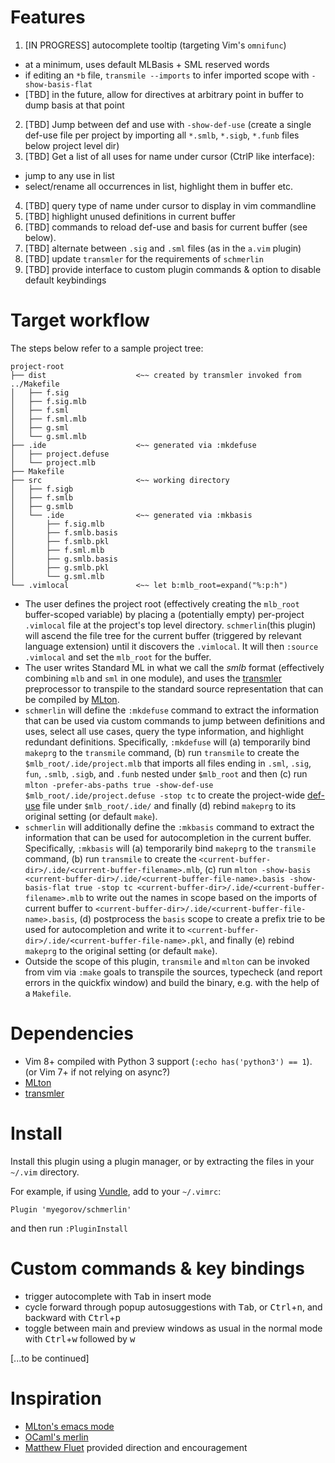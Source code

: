 # Features

1. [IN PROGRESS] autocomplete tooltip (targeting Vim's `omnifunc`)
  - at a minimum, uses default MLBasis + SML reserved words
  - if editing an `*b` file, `transmile --imports` to infer imported scope
    with `-show-basis-flat`
  - [TBD] in the future, allow for directives at arbitrary point in buffer
      to dump basis at that point
2. [TBD] Jump between def and use with `-show-def-use` (create a single 
    def-use file per project by importing all `*.smlb`, `*.sigb`, `*.funb` 
    files below project level dir)
3. [TBD] Get a list of all uses for name under cursor (CtrlP like interface):
  - jump to any use in list
  - select/rename all occurrences in list, highlight them in buffer etc.
4. [TBD] query type of name under cursor to display in vim commandline
5. [TBD] highlight unused definitions in current buffer
6. [TBD] commands to reload def-use and basis for current buffer (see below).
7. [TBD] alternate between `.sig` and `.sml` files (as in the `a.vim` plugin)
8. [TBD] update `transmler` for the requirements of `schmerlin`
9. [TBD] provide interface to custom plugin commands & option to disable 
    default keybindings


# Target workflow

The steps below refer to a sample project tree:

    project-root
    ├── dist                    <~~ created by transmler invoked from ../Makefile
    │   ├── f.sig
    │   ├── f.sig.mlb
    │   ├── f.sml
    │   ├── f.sml.mlb
    │   ├── g.sml
    │   └── g.sml.mlb
    ├── .ide                    <~~ generated via :mkdefuse
    │   ├── project.defuse
    │   └── project.mlb
    ├── Makefile
    ├── src                     <~~ working directory
    │   ├── f.sigb
    │   ├── f.smlb
    │   ├── g.smlb
    │   └── .ide                <~~ generated via :mkbasis
    │       ├── f.sig.mlb
    │       ├── f.smlb.basis
    │       ├── f.smlb.pkl
    │       ├── f.sml.mlb
    │       ├── g.smlb.basis
    │       ├── g.smlb.pkl
    │       └── g.sml.mlb
    └── .vimlocal               <~~ let b:mlb_root=expand("%:p:h")

- The user defines the project root (effectively creating the `mlb_root`
  buffer-scoped variable) by placing a
  (potentially empty) per-project `.vimlocal` file at the project's top level
  directory.
  `schmerlin`(this plugin) will ascend the
  file tree for the current buffer (triggered by relevant language extension)
  until it discovers the `.vimlocal`. It will then `:source .vimlocal` and
  set the `mlb_root` for the buffer.
- The user writes Standard ML in what we call the _smlb_ format
  (effectively combining `mlb` and `sml` in one module), and uses the
  [transmler](https://github.com/myegorov/transmler) preprocessor to
  transpile to the standard source representation that can be compiled by
  [MLton](https://github.com/MLton/mlton).
- `schmerlin` will define the `:mkdefuse` command to extract the information
  that can be used via custom commands to jump between
  definitions and uses, select all use cases, query the type information,
  and highlight redundant definitions. Specifically, `:mkdefuse` will
  (a) temporarily bind 
  `makeprg` to the
  `transmile` command, (b) run `transmile` to create the
  `$mlb_root/.ide/project.mlb` that imports all files ending in
  `.sml`, `.sig`, `fun`, `.smlb`, `.sigb`, and `.funb` nested under `$mlb_root`
  and then (c) run
  `mlton -prefer-abs-paths true -show-def-use $mlb_root/.ide/project.defuse -stop tc`
  to create the project-wide [def-use](http://mlton.org/EmacsDefUseMode)
  file under `$mlb_root/.ide/` and finally (d) rebind `makeprg` to its 
  original setting (or default `make`).
- `schmerlin` will additionally define the `:mkbasis` command to extract the
  information that can be used for autocompletion in the current buffer.
  Specifically, `:mkbasis` will
  (a) temporarily bind `makeprg` to the `transmile` command, (b) run
  `transmile` to create the 
  `<current-buffer-dir>/.ide/<current-buffer-filename>.mlb`,
  (c) run
	`mlton -show-basis <current-buffer-dir>/.ide/<current-buffer-file-name>.basis -show-basis-flat true -stop tc <current-buffer-dir>/.ide/<current-buffer-filename>.mlb`
  to write out the names in scope based on the imports of current buffer to
  `<current-buffer-dir>/.ide/<current-buffer-file-name>.basis`,
  (d) postprocess the `basis` scope to create a prefix trie to be used
  for autocompletion and write it to
  `<current-buffer-dir>/.ide/<current-buffer-file-name>.pkl`, and finally
  (e) rebind `makeprg` to the original setting (or default `make`).
- Outside the scope of this plugin, `transmile` and `mlton` can be invoked
  from vim via `:make` goals to transpile the sources,
  typecheck (and report errors
  in the quickfix window) and build the binary, e.g. with the help of a
  `Makefile`.


# Dependencies

- Vim 8+ compiled with Python 3 support (`:echo has('python3') == 1`).
    (or Vim 7+ if not relying on async?)
- [MLton](https://github.com/MLton/mlton)
- [transmler](https://github.com/myegorov/transmler)


# Install

Install this plugin using a plugin manager, or by extracting the
files in your `~/.vim` directory.

For example, if using [Vundle](https://github.com/VundleVim/Vundle.vim), add to your `~/.vimrc`:
```vim
Plugin 'myegorov/schmerlin'
```
and then run `:PluginInstall`


# Custom commands & key bindings

- trigger autocomplete with <kbd>Tab</kbd> in insert mode
- cycle forward through popup autosuggestions with <kbd>Tab</kbd>, or 
  <kbd>Ctrl</kbd>+<kbd>n</kbd>,
  and backward with <kbd>Ctrl</kbd>+<kbd>p</kbd>
- toggle between main and preview windows as usual in the normal mode 
  with <kbd>Ctrl</kbd>+<kbd>w</kbd> followed by <kbd>w</kbd>

[...to be continued]

# Inspiration

- [MLton's emacs mode](http://mlton.org/Emacs)
- [OCaml's merlin](https://github.com/ocaml/merlin)
- [Matthew Fluet](https://github.com/matthewfluet) provided
  direction and encouragement
